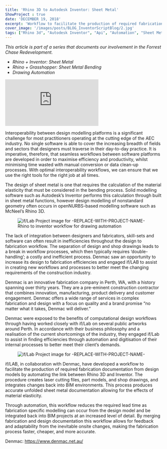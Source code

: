 ```yaml
---
title: 'Rhino 3D to Autodesk Inventor: Sheet Metal'
ShowProject : true
date: 'DECEMBER 19, 2018'
excerpt: 'Workflow to facilitate the production of required fabrication documentation from design models by automating the link between Rhino 3D and Inventor.'
cover_image: '/images/posts/BLOG_InventorScriptBlog/2.jpg'
tags: ["Rhino 3d", "Autodesk Inventor", "Api", "Automation", "Sheet Metal", "Fabrication", "Grasshopper", "Coding"]
---
```


*This article is part of a series that documents our involvement in the Forrest Chase Redevelopment.*

- *Rhino + Inventor: Sheet Metal*
- *Rhino + Grasshopper: Sheet Metal Bending*
- *Drawing Automation*

<div >
<iframe class="VideoMD" src="https://www.youtube.com/embed/RqHfIRbP97o" title="YouTube video player" frameborder="0" allow="accelerometer; autoplay; clipboard-write; encrypted-media; gyroscope; picture-in-picture" allowfullscreen></iframe>
</div>

Interoperability between design modelling platforms is a significant challenge for most practitioners operating at the cutting edge of the AEC industry.  No single software is able to cover the increasing breadth of fields and sectors that designers must traverse in their day-to-day practice.  It is imperative, therefore, that seamless workflows between software platforms are developed in order to maximise efficiency and productivity,  whilst minimising time wasted with manual conversion or data clean-up processes.  With optimal interoperability workflows, we can ensure that we use the right tools for the right job at all times.

The design of sheet metal is one that requires the calculation of the material elasticity that must be considered in the bending process. Solid modelling software such as Autodesk’s Inventor performs this calculation through built in sheet metal functions, however design modelling of nonstandard geometry often occurs in openNURBS-based modelling software such as McNeel’s Rhino 3D. 


<figure  class="mx-auto w-full ">
    <img src="\images\posts\BLOG_InventorScriptBlog\InventorPost.jpg"   class="mx-auto w-full object-cover m-0" alt="if/Lab Project image for -REPLACE-WITH-PROJECT-NAME-"  />
   <figcaption class="mx-auto text-center">
   Rhino to inventor workflow for drawing automation
   </figcaption>
</figure>


The lack of integration between designers and fabricators, skill-sets and software can often result in inefficiencies throughout the design to fabrication workflow. The separation of design and shop drawings leads to a break in workflow processes, which then typically requires ‘double-handling’; a costly and inefficient process. Denmac saw an opportunity to increase its design to fabrication efficiencies and engaged if/LAB to assist in creating new workflows and processes to better meet the changing requirements of the construction industry. 


Denmac is an innovative fabrication company in Perth, WA, with a history spanning over thirty years. They are a pre-eminent construction contractor that combines innovation, manufacturing, product delivery and customer engagement. Denmac offers a wide range of services in complex fabrication and design with a focus on quality and a brand promise “no matter what it takes, Denmac will deliver.” 

Denmac were exposed to the benefits of computational design workflows through having worked closely with if/Lab on several public artworks around Perth. In accordance with their business philosophy and a realisation of the current shortcomings of the industry, they engaged if/Lab to assist in finding efficiencies through automation and digitisation of their internal processes to better meet their client’s demands.

<figure  class="mx-auto w-full ">
    <img src="\images\posts\BLOG_InventorScriptBlog\Logos.jpg"   class="mx-auto w-full object-cover m-0" alt="if/Lab Project image for -REPLACE-WITH-PROJECT-NAME-"  />
</figure>


if/LAB, in collaboration with Denmac, have developed a workflow to facilitate the production of required fabrication documentation from design models by automating the link between Rhino 3D and Inventor. The procedure creates laser cutting files, part models, and shop drawings, and integrates changes back into BIM environments. This process produces accurate unfolded sheet metal documentation allowing for the effects of material elasticity.

Through automation, this workflow reduces the required lead time as fabrication specific modelling can occur from the design model and be integrated back into BIM projects at an increased level of detail. By merging fabrication and design documentation this workflow allows for feedback and adaptability from the inevitable onsite changes, making the fabrication process faster, cheaper, and more accurate. 

Denmac: https://www.denmac.net.au/